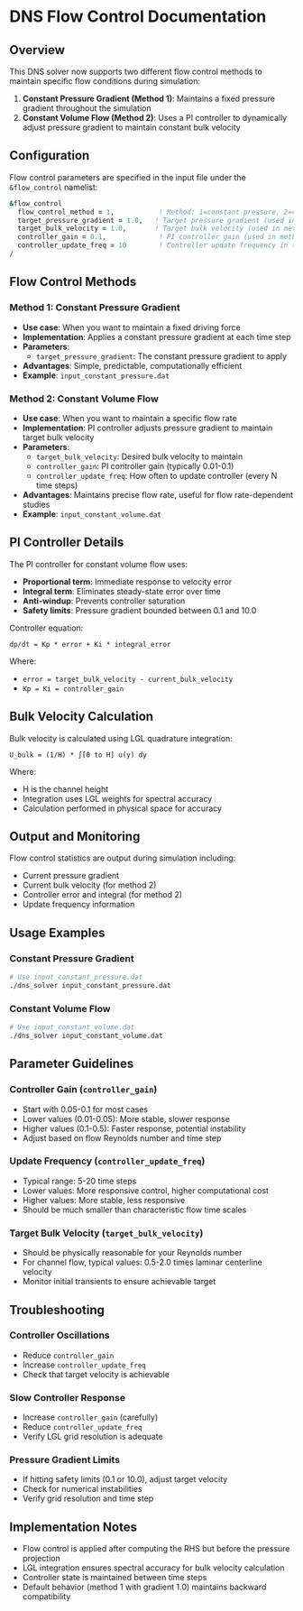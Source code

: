 # DNS Flow Control Documentation

## Overview
This DNS solver now supports two different flow control methods to maintain specific flow conditions during simulation:

1. **Constant Pressure Gradient (Method 1)**: Maintains a fixed pressure gradient throughout the simulation
2. **Constant Volume Flow (Method 2)**: Uses a PI controller to dynamically adjust pressure gradient to maintain constant bulk velocity

## Configuration

Flow control parameters are specified in the input file under the `&flow_control` namelist:

```fortran
&flow_control
  flow_control_method = 1,           ! Method: 1=constant pressure, 2=constant volume
  target_pressure_gradient = 1.0,   ! Target pressure gradient (used in method 1)
  target_bulk_velocity = 1.0,       ! Target bulk velocity (used in method 2)
  controller_gain = 0.1,             ! PI controller gain (used in method 2)
  controller_update_freq = 10        ! Controller update frequency in time steps (used in method 2)
/
```

## Flow Control Methods

### Method 1: Constant Pressure Gradient
- **Use case**: When you want to maintain a fixed driving force
- **Implementation**: Applies a constant pressure gradient at each time step
- **Parameters**: 
  - `target_pressure_gradient`: The constant pressure gradient to apply
- **Advantages**: Simple, predictable, computationally efficient
- **Example**: `input_constant_pressure.dat`

### Method 2: Constant Volume Flow
- **Use case**: When you want to maintain a specific flow rate
- **Implementation**: PI controller adjusts pressure gradient to maintain target bulk velocity
- **Parameters**:
  - `target_bulk_velocity`: Desired bulk velocity to maintain
  - `controller_gain`: PI controller gain (typically 0.01-0.1)
  - `controller_update_freq`: How often to update controller (every N time steps)
- **Advantages**: Maintains precise flow rate, useful for flow rate-dependent studies
- **Example**: `input_constant_volume.dat`

## PI Controller Details

The PI controller for constant volume flow uses:
- **Proportional term**: Immediate response to velocity error
- **Integral term**: Eliminates steady-state error over time
- **Anti-windup**: Prevents controller saturation
- **Safety limits**: Pressure gradient bounded between 0.1 and 10.0

Controller equation:
```
dp/dt = Kp * error + Ki * integral_error
```

Where:
- `error = target_bulk_velocity - current_bulk_velocity`
- `Kp = Ki = controller_gain`

## Bulk Velocity Calculation

Bulk velocity is calculated using LGL quadrature integration:
```
U_bulk = (1/H) * ∫[0 to H] u(y) dy
```

Where:
- H is the channel height
- Integration uses LGL weights for spectral accuracy
- Calculation performed in physical space for accuracy

## Output and Monitoring

Flow control statistics are output during simulation including:
- Current pressure gradient
- Current bulk velocity (for method 2)
- Controller error and integral (for method 2)
- Update frequency information

## Usage Examples

### Constant Pressure Gradient
```bash
# Use input_constant_pressure.dat
./dns_solver input_constant_pressure.dat
```

### Constant Volume Flow
```bash
# Use input_constant_volume.dat  
./dns_solver input_constant_volume.dat
```

## Parameter Guidelines

### Controller Gain (`controller_gain`)
- Start with 0.05-0.1 for most cases
- Lower values (0.01-0.05): More stable, slower response
- Higher values (0.1-0.5): Faster response, potential instability
- Adjust based on flow Reynolds number and time step

### Update Frequency (`controller_update_freq`)
- Typical range: 5-20 time steps
- Lower values: More responsive control, higher computational cost
- Higher values: More stable, less responsive
- Should be much smaller than characteristic flow time scales

### Target Bulk Velocity (`target_bulk_velocity`)
- Should be physically reasonable for your Reynolds number
- For channel flow, typical values: 0.5-2.0 times laminar centerline velocity
- Monitor initial transients to ensure achievable target

## Troubleshooting

### Controller Oscillations
- Reduce `controller_gain`
- Increase `controller_update_freq`
- Check that target velocity is achievable

### Slow Controller Response
- Increase `controller_gain` (carefully)
- Reduce `controller_update_freq`
- Verify LGL grid resolution is adequate

### Pressure Gradient Limits
- If hitting safety limits (0.1 or 10.0), adjust target velocity
- Check for numerical instabilities
- Verify grid resolution and time step

## Implementation Notes

- Flow control is applied after computing the RHS but before the pressure projection
- LGL integration ensures spectral accuracy for bulk velocity calculation
- Controller state is maintained between time steps
- Default behavior (method 1 with gradient 1.0) maintains backward compatibility
